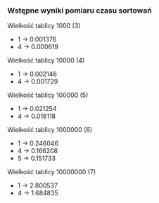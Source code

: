 ### Wstępne wyniki pomiaru czasu sortowań

Wielkość tablicy 1000 (3)

- 1 -> 0.001376
- 4 -> 0.000619

Wielkość tablicy 10000 (4)

- 1 -> 0.002146
- 4 -> 0.001729

Wielkość tablicy 100000 (5)

- 1 -> 0.021254
- 4 -> 0.016118

Wielkość tablicy 1000000 (6)

- 1 -> 0.246046
- 4 -> 0.166208
- 5 -> 0.151733


Wielkość tablicy 10000000 (7)

- 1 -> 2.800537
- 4 -> 1.684835